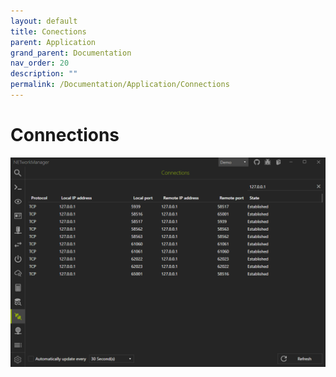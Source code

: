 ```yaml
---
layout: default
title: Conections
parent: Application
grand_parent: Documentation
nav_order: 20
description: ""
permalink: /Documentation/Application/Connections
---
```


# Connections

![Connections](20_Connections.png)